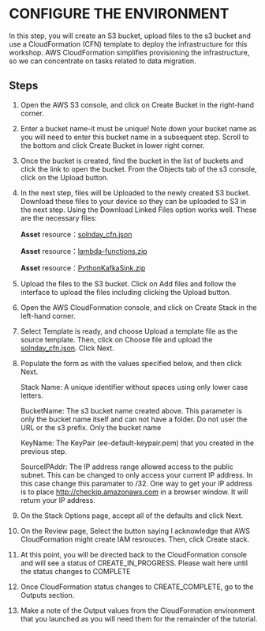 # CONFIGURE THE ENVIRONMENT
In this step, you will create an S3 bucket, upload files to the s3 bucket and use a CloudFormation (CFN) template to deploy the infrastructure for this workshop. AWS CloudFormation simplifies provisioning the infrastructure, so we can concentrate on tasks related to data migration.




## Steps
1. Open the AWS S3 console, and click on Create Bucket in the right-hand corner.

2. Enter a bucket name-it must be unique! Note down your bucket name as you will need to enter this bucket name in a subsequent step. Scroll to the bottom and click Create Bucket in lower right corner.

3. Once the bucket is created, find the bucket in the list of buckets and click the link to open the bucket. From the Objects tab of the s3 console, click on the Upload button.

4. In the next step, files will be Uploaded to the newly created S3 bucket. Download these files to your device so they can be uploaded to S3 in the next step. Using the Download Linked Files option works well. These are the necessary files:

    **Asset** resource：[solnday_cfn.json](solnday_cfn.json)

    **Asset** resource：[lambda-functions.zip](lambda-functions.zip)

    **Asset** resource：[PythonKafkaSink.zip](lPythonKafkaSink.zip)

5. Upload the files to the S3 bucket. Click on Add files and follow the interface to upload the files including clicking the Upload button.
6. Open the AWS CloudFormation console, and click on Create Stack in the left-hand corner.
7. Select Template is ready, and choose Upload a template file as the source template. Then, click on Choose file and upload the [solnday_cfn.json](solnday_cfn.json). Click Next.
8. Populate the form as with the values specified below, and then click Next.



   Stack Name:  A unique identifier without spaces using only lower case letters.

   BucketName:  The s3 bucket name created above. This parameter is only the bucket name itself and can not have a folder. Do not user the URL or the s3 prefix. Only the bucket name

   KeyName:  The KeyPair (ee-default-keypair.pem) that you created in the previous step.

   SourceIPAddr:  The IP address range allowed access to the public subnet. This can be changed to only access your current IP address. In this case change this paramater to /32. One way to get your IP address is to place http://checkip.amazonaws.com in a browser window. It will return your IP address.

9. On the Stack Options page, accept all of the defaults and click Next.

10. On the Review page, Select the button saying I acknowledge that AWS CloudFormation might create IAM resrouces. Then, click Create stack.

11. At this point, you will be directed back to the CloudFormation console and will see a status of CREATE_IN_PROGRESS. Please wait here until the status changes to COMPLETE

12. Once CloudFormation status changes to CREATE_COMPLETE, go to the Outputs section.

13. Make a note of the Output values from the CloudFormation environment that you launched as you will need them for the remainder of the tutorial.




